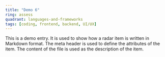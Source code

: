 ```yaml
---
title: "Demo 6"
ring: assess
quadrant: languages-and-frameworks
tags: [coding, frontend, backend, UI/UX]
---
```


This is a demo entry. It is used to show how a radar item is written in Markdown format. The meta header is used to define the attributes of the item. The content of the file is used as the description of the item.
